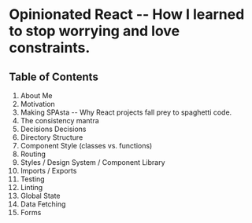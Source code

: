 # Opinionated React -- How I learned to stop worrying and love constraints.

## Table of Contents
1. About Me
2. Motivation
3. Making SPAsta -- Why React projects fall prey to spaghetti code.
4. The consistency mantra
5. Decisions Decisions
6. Directory Structure
7. Component Style (classes vs. functions)
8. Routing
9. Styles / Design System / Component Library
10. Imports / Exports
11. Testing
12. Linting
13. Global State
14. Data Fetching
15. Forms
